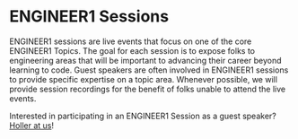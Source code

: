 # ENGINEER1 Sessions

ENGINEER1 sessions are live events that focus on one of the core ENGINEER1 Topics.
The goal for each session is to expose folks to engineering areas that will be important to 
advancing their career beyond learning to code.
Guest speakers are often involved in ENGINEER1 sessions to provide specific expertise on a topic area.
Whenever possible, we will provide session recordings for the benefit of folks unable to attend the
live events.


Interested in participating in an ENGINEER1 Session as a guest speaker?  [Holler at us](/contact/)!
